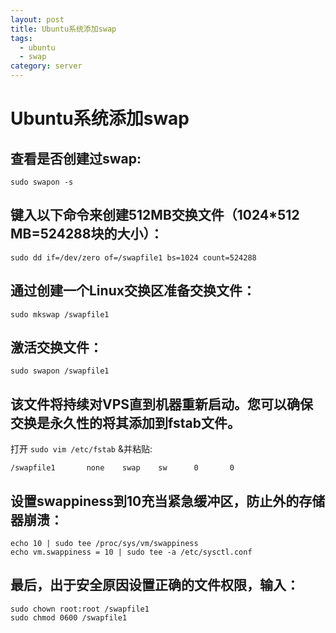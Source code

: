 ```yaml
---
layout: post
title: Ubuntu系统添加swap
tags:
  - ubuntu
  - swap
category: server
---
```


# Ubuntu系统添加swap

## 查看是否创建过swap:

    sudo swapon -s

##  键入以下命令来创建512MB交换文件（1024*512 MB=524288块的大小）：

    sudo dd if=/dev/zero of=/swapfile1 bs=1024 count=524288

## 通过创建一个Linux交换区准备交换文件：

    sudo mkswap /swapfile1

## 激活交换文件：

    sudo swapon /swapfile1


## 该文件将持续对VPS直到机器重新启动。您可以确保交换是永久性的将其添加到fstab文件。

打开 `sudo vim /etc/fstab` &并粘贴:

    /swapfile1       none    swap    sw      0       0

## 设置swappiness到10充当紧急缓冲区，防止外的存储器崩溃：

    echo 10 | sudo tee /proc/sys/vm/swappiness
    echo vm.swappiness = 10 | sudo tee -a /etc/sysctl.conf

## 最后，出于安全原因设置正确的文件权限，输入：

    sudo chown root:root /swapfile1
    sudo chmod 0600 /swapfile1
